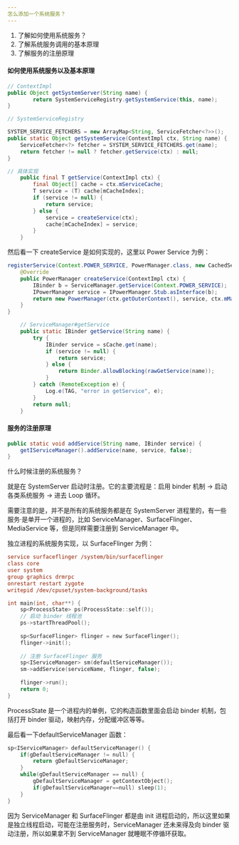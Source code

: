 ```yaml
---
怎么添加一个系统服务？
---
```


1. 了解如何使用系统服务？
2. 了解系统服务调用的基本原理
3. 了解服务的注册原理

#### 如何使用系统服务以及基本原理

```java
// ContextImpl
public Object getSystemServer(String name) {
		return SystemServiceRegistry.getSystemService(this, name);
}

// SystemServiceRegistry

SYSTEM_SERVICE_FETCHERS = new ArrayMap<String, ServiceFetcher<?>>();
public static Object getSystemService(ContextImpl ctx, String name) {
  	ServiceFetcher<?> fetcher = SYSTEM_SERVICE_FETCHERS.get(name);
  	return fetcher != null ? fetcher.getService(ctx) : null;
}

// 具体实现
    public final T getService(ContextImpl ctx) {
        final Object[] cache = ctx.mServiceCache;
        T service = (T) cache[mCacheIndex];
        if (service != null) {
            return service;
        } else {
            service = createService(ctx);
            cache[mCacheIndex] = service;
        }
    }
```

然后看一下 createService 是如何实现的，这里以 Power Service 为例：

```java
registerService(Context.POWER_SERVICE, PowerManager.class, new CachedServiceFetcher<PowerManager>()) {
	@Override
	public PowerManager createService(ContextImpl ctx) {
		IBinder b = ServiceManager.getService(Context.POWER_SERVICE);
		IPowerManager service = IPowerManager.Stub.asInterface(b);
		return new PowerManager(ctx.getOuterContext(), service, ctx.mMainThread.getHandler());
	}
}
```

```java
    // ServiceManager#getService
    public static IBinder getService(String name) {
        try {
            IBinder service = sCache.get(name);
            if (service != null) {
                return service;
            } else {
                return Binder.allowBlocking(rawGetService(name));
            }
        } catch (RemoteException e) {
            Log.e(TAG, "error in getService", e);
        }
        return null;
    }
```

#### 服务的注册原理

```java
public static void addService(String name, IBinder service) {
	getIServiceManager().addService(name, service, false);
}
```

什么时候注册的系统服务？

就是在 SystemServer 启动时注册。它的主要流程是：启用 binder 机制 -> 启动各类系统服务 -> 进去 Loop 循环。

需要注意的是，并不是所有的系统服务都是在 SystemServer 进程里的，有一些服务·是单开一个进程的，比如 ServiceManager、SurfaceFlinger、MediaService 等，但是同样需要注册到 ServiceManager 中。

独立进程的系统服务实现，以 SurfaceFlinger 为例：

```ini
service surfaceflinger /system/bin/surfaceflinger
class core
user system
group graphics drmrpc
onrestart restart zygote
writepid /dev/cpuset/system-background/tasks
```

```c
int main(int, char**) {
	sp<ProcessState> ps(ProcessState::self());
    // 启动 binder 线程池
	ps->startThreadPool();
	
	sp<SurfaceFlinger> flinger = new SurfaceFlinger();
	flinger->init();
	
    // 注册 SurfaceFlinger 服务
	sp<IServiceManager> sm(defaultServiceManager());
	sm->addService(serviceName, flinger, false);
	
	flinger->run();
	return 0;
}
```

ProcessState 是一个进程内的单例，它的构造函数里面会启动 binder 机制，包括打开 binder 驱动，映射内存，分配缓冲区等等。

最后看一下defaultServiceManager 函数：

```c
sp<IServiceManager> defaultServiceManager() {
	if(gDefaultServiceManager != null) {
		return gDefaultServiceManager;
	}
	while(gDefaultServiceManager == null) {
		gDefaultServiceManager = getContextObject();
		if(gDefaultServiceManager==null) sleep(1);
	}
}
```

因为 ServiceManager 和 SurfaceFlinger 都是由 init 进程启动的，所以这里如果是独立线程启动，可能在注册服务时，ServiceManager 还未来得及向 binder 驱动注册，所以如果拿不到 ServiceManager 就睡眠不停循环获取。

